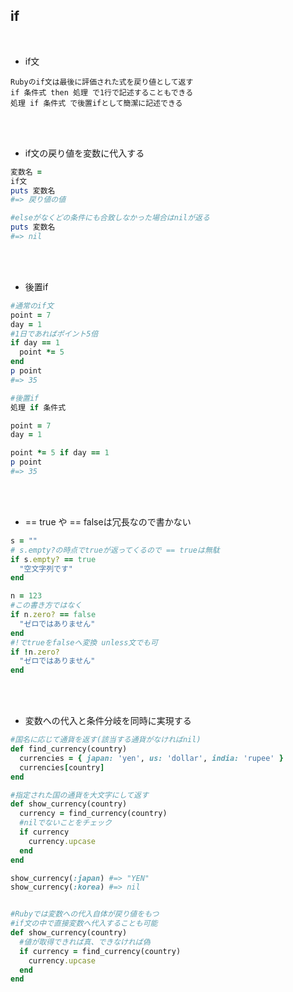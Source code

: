 ## if 
<br>

- if文  
```
Rubyのif文は最後に評価された式を戻り値として返す
if 条件式 then 処理 で1行で記述することもできる
処理 if 条件式 で後置ifとして簡潔に記述できる
```
<br>
<br>

- if文の戻り値を変数に代入する  
```rb
変数名 = 
if文
puts 変数名
#=> 戻り値の値

#elseがなくどの条件にも合致しなかった場合はnilが返る
puts 変数名
#=> nil
```
<br>
<br>

- 後置if  
```rb
#通常のif文
point = 7
day = 1
#1日であればポイント5倍
if day == 1
  point *= 5
end
p point
#=> 35

#後置if
処理 if 条件式

point = 7
day = 1

point *= 5 if day == 1
p point
#=> 35
```
<br>
<br>

- == true や == falseは冗長なので書かない  
```rb
s = ""
# s.empty?の時点でtrueが返ってくるので == trueは無駄
if s.empty? == true
  "空文字列です"
end

n = 123
#この書き方ではなく
if n.zero? == false
  "ゼロではありません"
end
#!でtrueをfalseへ変換 unless文でも可
if !n.zero?
  "ゼロではありません"
end
```
<br>
<br>

- 変数への代入と条件分岐を同時に実現する  
```rb
#国名に応じて通貨を返す(該当する通貨がなければnil)
def find_currency(country)
  currencies = { japan: 'yen', us: 'dollar', india: 'rupee' }
  currencies[country]
end

#指定された国の通貨を大文字にして返す
def show_currency(country)
  currency = find_currency(country)
  #nilでないことをチェック
  if currency
    currency.upcase
  end
end

show_currency(:japan) #=> "YEN"
show_currency(:korea) #=> nil


#Rubyでは変数への代入自体が戻り値をもつ
#if文の中で直接変数へ代入することも可能
def show_currency(country)
  #値が取得できれば真、できなければ偽
  if currency = find_currency(country)
    currency.upcase
  end
end



```